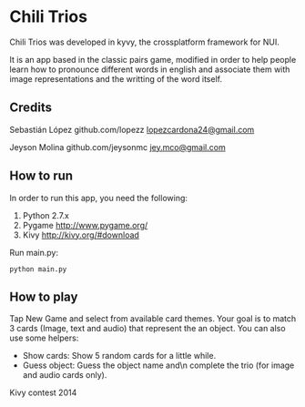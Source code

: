 Chili Trios
=================

Chili Trios was developed in kyvy, the crossplatform framework for NUI. 

It is an app based in the classic pairs game, modified in order to help people learn how to pronounce different words in english and associate them with image representations and the writting of the word itself.

Credits
-----------
Sebastián López github.com/lopezz lopezcardona24@gmail.com

Jeyson Molina github.com/jeysonmc jey.mco@gmail.com

How to run
-----------
In order to run this app, you need the following:

1. Python 2.7.x 
2. Pygame http://www.pygame.org/
3. Kivy http://kivy.org/#download

Run main.py:

```
python main.py
```

How to play
-----------

Tap New Game and select from available card themes. Your goal is to match 3 cards (Image, text and audio) that represent the an object. 
You can also use some helpers:
- Show cards: Show 5 random cards for a little while.
- Guess object: Guess the object name and\n complete the trio (for image and audio cards only).



Kivy contest 2014
